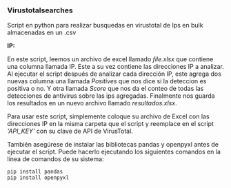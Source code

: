 ### Virustotalsearches

Script en python para realizar busquedas en virustotal de Ips en bulk almacenadas en un .csv

**IP:**

En este script, leemos un archivo de excel llamado *file.xlsx* que contiene una columna llamada IP. Este a su vez contiene las direcciones IP a analizar.
Al ejecutar el script después de analizar cada dirección IP, este agrega dos nuevas columna una llamada *Positives* que nos dice si la deteccion es positiva o no. Y otra llamada *Score* que nos da el conteo de todas las detecciones de antivirus sobre las ips agregadas. Finalmente nos guarda los resultados en un nuevo archivo llamado *resultados.xlsx*.

Para usar este script, simplemente coloque su archivo de Excel con las direcciones IP en la misma carpeta que el script y reemplace en el script *'API_KEY'* con su clave de API de VirusTotal.

También asegúrese de instalar las bibliotecas pandas y openpyxl antes de ejecutar el script.
Puede hacerlo ejecutando los siguientes comandos en la línea de comandos de su sistema:

```
pip install pandas
pip install openpyxl
```
